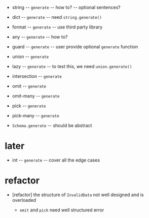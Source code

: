 - string -- `generate` -- how to? -- optional sentences?

- dict -- `generate` -- need `string.generate()`

- format -- `generate` -- use third party library

- any -- `generate` -- how to?
- guard -- `generate` -- user provide optional `generate` function

- union -- `generate`

- lazy -- `generate` -- to test this, we need `union.generate()`

- intersection -- `generate`

- omit -- `generate`
- omit-many -- `generate`

- pick -- `generate`
- pick-many -- `generate`

- `Schema.generate` -- should be abstract

# later

- int -- `generate` -- cover all the edge cases

# refactor

- [refactor] the structure of `InvalidData` not well designed and is overloaded

  - `omit` and `pick` need well structured error
